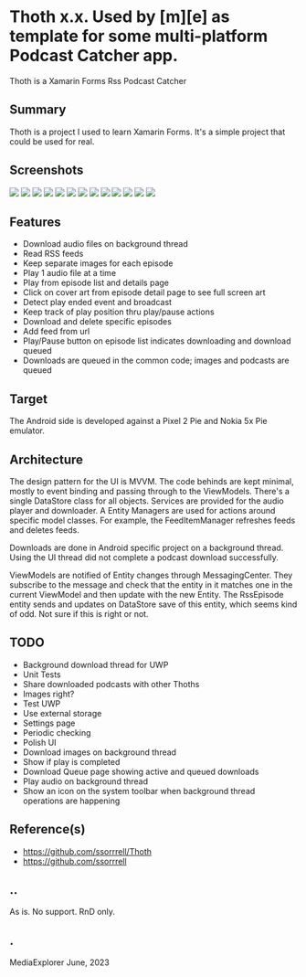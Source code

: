 # Thoth x.x. Used by [m][e] as template for some multi-platform Podcast Catcher app.

Thoth is a Xamarin Forms Rss Podcast Catcher

## Summary
Thoth is a project I used to learn Xamarin Forms.  It's a simple project that could be used for real.

## Screenshots
![](Images/Thoth01.png)
![](Images/Thoth02.png)
![](Images/Thoth03.png)
![](Images/Thoth04.png)
![](Images/Thoth05.png)
![](Images/Thoth06.png)
![](Images/Thoth07.png)
![](Images/Thoth08.png)
![](Images/Thoth09.png)
![](Images/Thoth10.png)
![](Images/Thoth11.png)
![](Images/Thoth12.png)
![](Images/Thoth13.png)

## Features 
* Download audio files on background thread
* Read RSS feeds
* Keep separate images for each episode
* Play 1 audio file at a time
* Play from episode list and details page
* Click on cover art from episode detail page to see full screen art
* Detect play ended event and broadcast
* Keep track of play position thru play/pause actions
* Download and delete specific episodes
* Add feed from url
* Play/Pause button on episode list indicates downloading and download queued
* Downloads are queued in the common code; images and podcasts are queued

## Target 
The Android side is developed against a Pixel 2 Pie and Nokia 5x Pie emulator.

## Architecture 
The design pattern for the UI is MVVM.  The code behinds are kept minimal, mostly to event binding and passing through to the ViewModels.  There's a single DataStore class for all objects.  Services are provided for the audio player and downloader.  A Entity Managers are used for actions around specific model classes.  For example, the FeedItemManager refreshes feeds and deletes feeds.
 
Downloads are done in Android specific project on a background thread.  Using the UI thread did not complete a podcast download successfully.

ViewModels are notified of Entity changes through MessagingCenter.  They subscribe to the message and check that the entity in it matches one in the current ViewModel and then update with the new Entity.  The RssEpisode entity sends and updates on DataStore save of this entity, which seems kind of odd.  Not sure if this is right or not. 
 
## TODO 
* Background download thread for UWP
* Unit Tests
* Share downloaded podcasts with other Thoths
* Images right?
* Test UWP
* Use external storage
* Settings page
* Periodic checking
* Polish UI
* Download images on background thread
* Show if play is completed
* Download Queue page showing active and queued downloads
* Play audio on background thread
* Show an icon on the system toolbar when background thread operations are happening

## Reference(s)
* https://github.com/ssorrrell/Thoth
* https://github.com/ssorrrell

## ..
As is. No support. RnD only.

## .
MediaExplorer June, 2023

